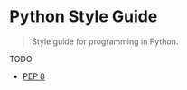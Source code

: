 Python Style Guide
===

> Style guide for programming in Python.


TODO


* [PEP 8](https://www.python.org/dev/peps/pep-0008/)
